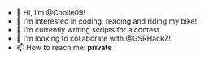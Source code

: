 - 👋 Hi, I’m @Coolie09!
- 👀 I’m interested in coding, reading and riding my bike!
- 🌱 I’m currently writing scripts for a contest
- 💞️ I’m looking to collaborate with @GSRHackZ!
- 📫 How to reach me: **private**

<!---
Coolie09/Coolie09 is a ✨ special ✨ repository because its `README.md` (this file) appears on your GitHub profile.
You can click the Preview link to take a look at your changes.
--->


